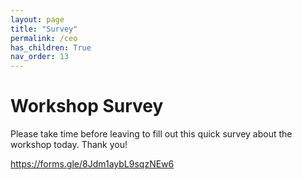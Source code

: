 ```yaml
---
layout: page
title: "Survey"
permalink: /ceo
has_children: True
nav_order: 13
---
```


# Workshop Survey
Please take time before leaving to fill out this quick survey about the workshop today. Thank you!

https://forms.gle/8Jdm1aybL9sqzNEw6